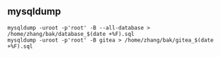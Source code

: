 ## mysqldump

    mysqldump -uroot -p'root' -B --all-database > /home/zhang/bak/database_$(date +%F).sql
    mysqldump -uroot -p'root' -B gitea > /home/zhang/bak/gitea_$(date +%F).sql

